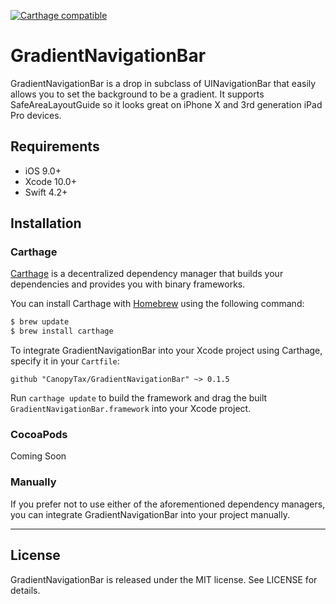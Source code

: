 [![Carthage compatible](https://img.shields.io/badge/Carthage-compatible-4BC51D.svg?style=flat)](https://github.com/Carthage/Carthage)

# GradientNavigationBar

GradientNavigationBar is a drop in subclass of UINavigationBar that easily allows you to set the background to be a gradient. It supports SafeAreaLayoutGuide so it looks great on iPhone X and 3rd generation iPad Pro devices.

## Requirements

- iOS 9.0+
- Xcode 10.0+
- Swift 4.2+

## Installation

### Carthage

[Carthage](https://github.com/Carthage/Carthage) is a decentralized dependency manager that builds your dependencies and provides you with binary frameworks.

You can install Carthage with [Homebrew](http://brew.sh/) using the following command:

```bash
$ brew update
$ brew install carthage
```

To integrate GradientNavigationBar into your Xcode project using Carthage, specify it in your `Cartfile`:

```ogdl
github "CanopyTax/GradientNavigationBar" ~> 0.1.5
```

Run `carthage update` to build the framework and drag the built `GradientNavigationBar.framework` into your Xcode project.

### CocoaPods

Coming Soon

### Manually

If you prefer not to use either of the aforementioned dependency managers, you can integrate GradientNavigationBar into your project manually.

---

## License

GradientNavigationBar is released under the MIT license. See LICENSE for details.

